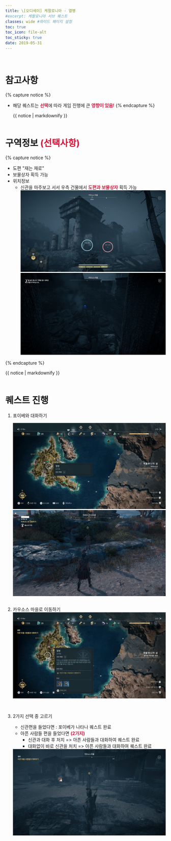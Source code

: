 ```yaml
---
title: \[오디세이] 케팔로니아 - 열병
#excerpt: 케팔로니아 서브 퀘스트
classes: wide #와이드 페이지 설정
toc: true
toc_icon: file-alt
toc_sticky: true
date: 2019-05-31
---
```


<head>
    <style type="text/css">
        aside { font-size: 22px; }
        section { font-size: 16px; }
        .notice--primary > ul, .notice--warning > ul { font-size: 14px; }
        tbody, th { text-align: center; }
        .notice--warning { width: 50%; margin-left: 24px; }
        b { color: crimson; }
    </style>
</head>
<br/>

# 참고사항
{% capture notice %}
* 해당 퀘스트는 <b>선택</b>에 따라 게임 진행에 큰 <b>영향이 있음!</b>
{% endcapture %}

<div class="notice--warning">{{ notice | markdownify }}</div>
<br/>



# 구역정보 <b>(선택사항)</b>
{% capture notice %}
* 도편 "재는 재로"
* 보물상자 획득 가능
* 위치정보
    - 신관을 마주보고 서서 우측 건물에서 <b>도편과 보물상자</b> 획득 가능
        <figure class="half" style="margin: 0px;">
            <a href="https://raw.githubusercontent.com/kimguri/kimguri.github.io/master/assets/images/aoc/kephallonia/07-Blood-Fever/3-1.png">
                <img src="https://raw.githubusercontent.com/kimguri/kimguri.github.io/master/assets/images/aoc/kephallonia/07-Blood-Fever/3-1.png">
            </a>
            <a href="https://raw.githubusercontent.com/kimguri/kimguri.github.io/master/assets/images/aoc/kephallonia/07-Blood-Fever/3-2.png">
                <img src="https://raw.githubusercontent.com/kimguri/kimguri.github.io/master/assets/images/aoc/kephallonia/07-Blood-Fever/3-2.png">
            </a>
        </figure>

{% endcapture %}

<div class="notice--primary">{{ notice | markdownify }}</div>
<br/>


# 퀘스트 진행

1. 포이베와 대화하기
    <figure class="half" style="margin: 0px;">
        <a href="https://raw.githubusercontent.com/kimguri/kimguri.github.io/master/assets/images/aoc/kephallonia/07-Blood-Fever/1-1.png">
            <img src="https://raw.githubusercontent.com/kimguri/kimguri.github.io/master/assets/images/aoc/kephallonia/07-Blood-Fever/1-1.png">
        </a>
        <a href="https://raw.githubusercontent.com/kimguri/kimguri.github.io/master/assets/images/aoc/kephallonia/07-Blood-Fever/1-2.png">
            <img src="https://raw.githubusercontent.com/kimguri/kimguri.github.io/master/assets/images/aoc/kephallonia/07-Blood-Fever/1-2.png">
        </a> 
    </figure>
    <pre></pre>

2. 카우소스 마을로 이동하기
    <a href="https://raw.githubusercontent.com/kimguri/kimguri.github.io/master/assets/images/aoc/kephallonia/07-Blood-Fever/2.png">
        <img src="https://raw.githubusercontent.com/kimguri/kimguri.github.io/master/assets/images/aoc/kephallonia/07-Blood-Fever/2.png">
    </a>
    
    <pre></pre>
    <pre></pre>
    

3. 2가지 선택 중 고르기
    - 신관편을 들었다면 : 포이베가 나타나 퀘스트 완료
    - 아픈 사람들 편을 들었다면 <b>(2가지)</b>
        - 신관과 대화 후 처치 => 아픈 사람들과 대화하여 퀘스트 완료
        - 대화없이 바로 신관을 처치 => 아픈 사람들과 대화하여 퀘스트 완료
    <a href="https://raw.githubusercontent.com/kimguri/kimguri.github.io/master/assets/images/aoc/kephallonia/07-Blood-Fever/4.png">
        <img src="https://raw.githubusercontent.com/kimguri/kimguri.github.io/master/assets/images/aoc/kephallonia/07-Blood-Fever/4.png">
    </a>
